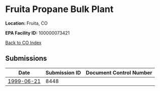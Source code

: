 # Fruita Propane Bulk Plant

**Location:** Fruita, CO

**EPA Facility ID:** 100000073421

[Back to CO Index](../../index.md)

## Submissions

| Date | Submission ID | Document Control Number |
|------|--------------|-------------------------|
| [1999-06-21](submissions/8448.md) | 8448 |  |
